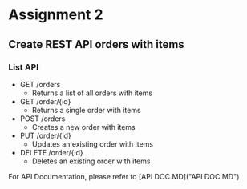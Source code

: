 # Assignment 2

## Create REST API orders with items

### List API
- GET /orders
  - Returns a list of all orders with items
- GET /order/{id}
  - Returns a single order with items
- POST /orders
  - Creates a new order with items
- PUT /order/{id}
  - Updates an existing order with items
- DELETE /order/{id}
  - Deletes an existing order with items

For API Documentation, please refer to [API DOC.MD]("API DOC.MD")